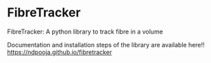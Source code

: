 FibreTracker
============

FibreTracker: A python library to track fibre in a volume

Documentation and installation steps of the library are available here!! https://ndpooja.github.io/fibretracker


